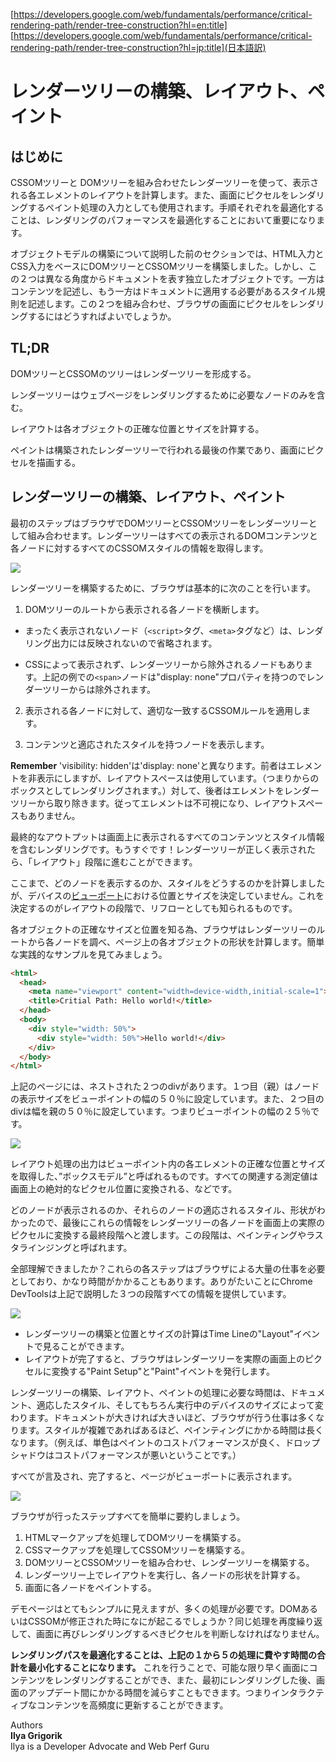 [https://developers.google.com/web/fundamentals/performance/critical-rendering-path/render-tree-construction?hl=en:title]
[https://developers.google.com/web/fundamentals/performance/critical-rendering-path/render-tree-construction?hl=jp:title](日本語訳)

# レンダーツリーの構築、レイアウト、ペイント

## はじめに

CSSOMツリーと DOMツリーを組み合わせたレンダーツリーを使って、表示される各エレメントのレイアウトを計算します。また、画面にピクセルをレンダリングするペイント処理の入力としても使用されます。手順それぞれを最適化することは、レンダリングのパフォーマンスを最適化することにおいて重要になります。

オブジェクトモデルの構築について説明した前のセクションでは、HTML入力とCSS入力をベースにDOMツリーとCSSOMツリーを構築しました。しかし、この２つは異なる角度からドキュメントを表す独立したオブジェクトです。一方はコンテンツを記述し、もう一方はドキュメントに適用する必要があるスタイル規則を記述します。この２つを組み合わせ、ブラウザの画面にピクセルをレンダリングするにはどうすればよいでしょうか。

## TL;DR

DOMツリーとCSSOMのツリーはレンダーツリーを形成する。

レンダーツリーはウェブページをレンダリングするために必要なノードのみを含む。

レイアウトは各オブジェクトの正確な位置とサイズを計算する。

ペイントは構築されたレンダーツリーで行われる最後の作業であり、画面にピクセルを描画する。

## レンダーツリーの構築、レイアウト、ペイント

最初のステップはブラウザでDOMツリーとCSSOMツリーをレンダーツリーとして組み合わせます。レンダーツリーはすべての表示されるDOMコンテンツと各ノードに対するすべてのCSSOMスタイルの情報を取得します。

![](https://developers.google.com/web/fundamentals/performance/critical-rendering-path/images/render-tree-construction.png)

レンダーツリーを構築するために、ブラウザは基本的に次のことを行います。

1. DOMツリーのルートから表示される各ノードを横断します。
  - まったく表示されないノード（`<script>`タグ、`<meta>`タグなど）は、レンダリング出力には反映されないので省略されます。

  - CSSによって表示されず、レンダーツリーから除外されるノードもあります。上記の例での`<span>`ノードは"display: none"プロパティを持つのでレンダーツリーからは除外されます。

2. 表示される各ノードに対して、適切な一致するCSSOMルールを適用します。

3. コンテンツと適応されたスタイルを持つノードを表示します。

**Remember**
'visibility: hidden'は'display: none'と異なります。前者はエレメントを非表示にしますが、レイアウトスペースは使用しています。（つまりからのボックスとしてレンダリングされます。）対して、後者はエレメントをレンダーツリーから取り除きます。従ってエレメントは不可視になり、レイアウトスペースもありません。

最終的なアウトプットは画面上に表示されるすべてのコンテンツとスタイル情報を含むレンダリングです。もうすぐです！レンダーツリーが正しく表示されたら、「レイアウト」段階に進むことができます。

ここまで、どのノードを表示するのか、スタイルをどうするのかを計算しましたが、デバイスの[ビューポート](https://developers.google.com/web/fundamentals/design-and-ui/responsive/fundamentals/set-the-viewport)における位置とサイズを決定していません。これを決定するのがレイアウトの段階で、リフローとしても知られるものです。

各オブジェクトの正確なサイズと位置を知る為、ブラウザはレンダーツリーのルートから各ノードを調べ、ページ上の各オブジェクトの形状を計算します。簡単な実践的なサンプルを見てみましょう。

```html
<html>
  <head>
    <meta name="viewport" content="width=device-width,initial-scale=1">
    <title>Critial Path: Hello world!</title>
  </head>
  <body>
    <div style="width: 50%">
      <div style="width: 50%">Hello world!</div>
    </div>
  </body>
</html>
```
上記のページには、ネストされた２つのdivがあります。１つ目（親）はノードの表示サイズをビューポイントの幅の５０％に設定しています。また、２つ目のdivは幅を親の５０％に設定しています。つまりビューポイントの幅の２５％です。

![](https://developers.google.com/web/fundamentals/performance/critical-rendering-path/images/layout-viewport.png)

レイアウト処理の出力はビューポイント内の各エレメントの正確な位置とサイズを取得した、”ボックスモデル”と呼ばれるものです。すべての関連する測定値は画面上の絶対的なピクセル位置に変換される、などです。

どのノードが表示されるのか、それらのノードの適応されるスタイル、形状がわかったので、最後にこれらの情報をレンダーツリーの各ノードを画面上の実際のピクセルに変換する最終段階へと渡します。この段階は、ペインティングやラスタラインジングと呼ばれます。

全部理解できましたか？これらの各ステップはブラウザによる大量の仕事を必要としており、かなり時間がかかることもあります。ありがたいことにChrome DevToolsは上記で説明した３つの段階すべての情報を提供しています。

![](https://developers.google.com/web/fundamentals/performance/critical-rendering-path/images/layout-timeline.png)

- レンダーツリーの構築と位置とサイズの計算はTime Lineの"Layout"イベントで見ることができます。
- レイアウトが完了すると、ブラウザはレンダーツリーを実際の画面上のピクセルに変換する"Paint Setup"と"Paint"イベントを発行します。

レンダーツリーの構築、レイアウト、ペイントの処理に必要な時間は、ドキュメント、適応したスタイル、そしてもちろん実行中のデバイスのサイズによって変わります。ドキュメントが大きければ大きいほど、ブラウザが行う仕事は多くなります。スタイルが複雑であればあるほど、ペインティングにかかる時間は長くなります。（例えば、単色はペイントのコストパフォーマンスが良く、ドロップシャドウはコストパフォーマンスが悪いということです。）

すべてが言及され、完了すると、ページがビューポートに表示されます。

![](https://developers.google.com/web/fundamentals/performance/critical-rendering-path/images/device-dom-small.png)

ブラウザが行ったステップすべてを簡単に要約しましょう。

1. HTMLマークアップを処理してDOMツリーを構築する。
2. CSSマークアップを処理してCSSOMツリーを構築する。
3. DOMツリーとCSSOMツリーを組み合わせ、レンダーツリーを構築する。
4. レンダーツリー上でレイアウトを実行し、各ノードの形状を計算する。
5. 画面に各ノードをペイントする。

デモページはとてもシンプルに見えますが、多くの処理が必要です。DOMあるいはCSSOMが修正された時になにが起こるでしょうか？同じ処理を再度繰り返して、画面に再びレンダリングするべきピクセルを判断しなければなりません。

**レンダリングパスを最適化することは、上記の１から５の処理に費やす時間の合計を最小化することになります。** これを行うことで、可能な限り早く画面にコンテンツをレンダリングすることができ、また、最初にレンダリングした後、画面のアップデート間にかかる時間を減らすこともできます。つまりインタラクティブなコンテンツを高頻度に更新することができます。

Authors<br>
**Ilya Grigorik**<br>
Ilya is a Developer Advocate and Web Perf Guru
